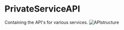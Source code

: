 # PrivateServiceAPI

Containing the API's for various services.
![APIstructure](https://user-images.githubusercontent.com/48961306/130068310-c50148fd-9c02-4c18-8d89-caa408bf86bb.jpg)
